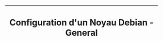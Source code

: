 ------------------------------------------------------------------------------------------------------------------------------------------
# <p align='center'> Configuration d'un Noyau Debian - General </p>
